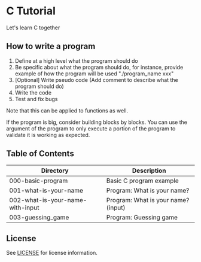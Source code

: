 # C Tutorial

Let's learn C together

## How to write a program
1. Define at a high level what the program should do
2. Be specific about what the program should do, for instance, provide example of how the program will be used "./program_name xxx"
3. [Optional] Write pseudo code (Add comment to describe what the program should do)
4. Write the code
5. Test and fix bugs

Note that this can be applied to functions as well.

If the program is big, consider building blocks by blocks. You can use the argument of the program to only execute a portion of the program to validate it is working as expected.

## Table of Contents

| Directory                         | Description                         |
|-----------------------------------|-------------------------------------|
| 000-basic-program                 | Basic C program example             |
| 001-what-is-your-name             | Program: What is your name?         |
| 002-what-is-your-name-with-input  | Program: What is your name? (input) |
| 003-guessing_game                 | Program: Guessing game              |

## License

See [LICENSE](LICENSE) for license information.
